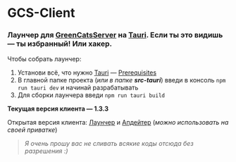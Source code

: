 # GCS-Client
### Лаунчер для [**GreenCatsServer**](https://gcs.icu) на [Tauri](https://tauri.app). Если ты это видишь — ты избранный! Или хакер.


Чтобы собрать лаунчер:
1. Установи всё, что нужно [Tauri](https://tauri.app) — [Prerequisites](https://tauri.app/v1/guides/getting-started/prerequisites)
2. В главной папке проекта (*или в папке **src-tauri***) введи в консоль `npm run tauri dev` и начинай разрабатывать
3. Для сборки лаунчера введи `npm run tauri build`


**Текущая версия клиента — 1.3.3**

Открытая версия клиента: [Лаунчер](https://github.com/MegaSa1nt/GDPS-Client) и [Апдейтер](https://github.com/MegaSa1nt/GDPS-Updater) (*можно использовать на своей приватке*)

> *Я очень прошу вас не сливать всякие коды отсюда без разрешения :)*
